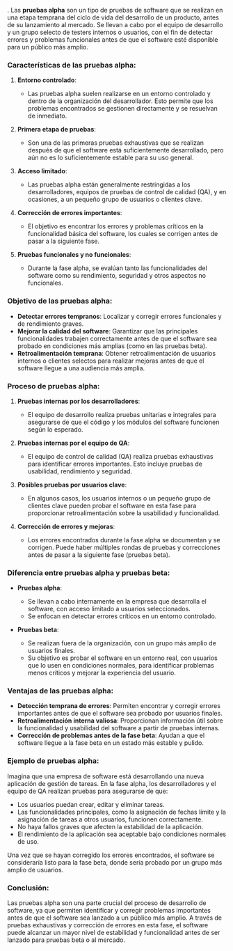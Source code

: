 .
Las **pruebas alpha** son un tipo de pruebas de software que se realizan en una etapa temprana del ciclo de vida del desarrollo de un producto, antes de su lanzamiento al mercado. Se llevan a cabo por el equipo de desarrollo y un grupo selecto de testers internos o usuarios, con el fin de detectar errores y problemas funcionales antes de que el software esté disponible para un público más amplio.

### **Características de las pruebas alpha**:

1. **Entorno controlado**:
   - Las pruebas alpha suelen realizarse en un entorno controlado y dentro de la organización del desarrollador. Esto permite que los problemas encontrados se gestionen directamente y se resuelvan de inmediato.

2. **Primera etapa de pruebas**:
   - Son una de las primeras pruebas exhaustivas que se realizan después de que el software está suficientemente desarrollado, pero aún no es lo suficientemente estable para su uso general.

3. **Acceso limitado**:
   - Las pruebas alpha están generalmente restringidas a los desarrolladores, equipos de pruebas de control de calidad (QA), y en ocasiones, a un pequeño grupo de usuarios o clientes clave.

4. **Corrección de errores importantes**:
   - El objetivo es encontrar los errores y problemas críticos en la funcionalidad básica del software, los cuales se corrigen antes de pasar a la siguiente fase.

5. **Pruebas funcionales y no funcionales**:
   - Durante la fase alpha, se evalúan tanto las funcionalidades del software como su rendimiento, seguridad y otros aspectos no funcionales.

### **Objetivo de las pruebas alpha**:

- **Detectar errores tempranos**: Localizar y corregir errores funcionales y de rendimiento graves.
- **Mejorar la calidad del software**: Garantizar que las principales funcionalidades trabajen correctamente antes de que el software sea probado en condiciones más amplias (como en las pruebas beta).
- **Retroalimentación temprana**: Obtener retroalimentación de usuarios internos o clientes selectos para realizar mejoras antes de que el software llegue a una audiencia más amplia.

### **Proceso de pruebas alpha**:

1. **Pruebas internas por los desarrolladores**:
   - El equipo de desarrollo realiza pruebas unitarias e integrales para asegurarse de que el código y los módulos del software funcionen según lo esperado.

2. **Pruebas internas por el equipo de QA**:
   - El equipo de control de calidad (QA) realiza pruebas exhaustivas para identificar errores importantes. Esto incluye pruebas de usabilidad, rendimiento y seguridad.

3. **Posibles pruebas por usuarios clave**:
   - En algunos casos, los usuarios internos o un pequeño grupo de clientes clave pueden probar el software en esta fase para proporcionar retroalimentación sobre la usabilidad y funcionalidad.

4. **Corrección de errores y mejoras**:
   - Los errores encontrados durante la fase alpha se documentan y se corrigen. Puede haber múltiples rondas de pruebas y correcciones antes de pasar a la siguiente fase (pruebas beta).

### **Diferencia entre pruebas alpha y pruebas beta**:

- **Pruebas alpha**:
   - Se llevan a cabo internamente en la empresa que desarrolla el software, con acceso limitado a usuarios seleccionados.
   - Se enfocan en detectar errores críticos en un entorno controlado.

- **Pruebas beta**:
   - Se realizan fuera de la organización, con un grupo más amplio de usuarios finales.
   - Su objetivo es probar el software en un entorno real, con usuarios que lo usen en condiciones normales, para identificar problemas menos críticos y mejorar la experiencia del usuario.

### **Ventajas de las pruebas alpha**:

- **Detección temprana de errores**: Permiten encontrar y corregir errores importantes antes de que el software sea probado por usuarios finales.
- **Retroalimentación interna valiosa**: Proporcionan información útil sobre la funcionalidad y usabilidad del software a partir de pruebas internas.
- **Corrección de problemas antes de la fase beta**: Ayudan a que el software llegue a la fase beta en un estado más estable y pulido.

### **Ejemplo de pruebas alpha**:

Imagina que una empresa de software está desarrollando una nueva aplicación de gestión de tareas. En la fase alpha, los desarrolladores y el equipo de QA realizan pruebas para asegurarse de que:

- Los usuarios puedan crear, editar y eliminar tareas.
- Las funcionalidades principales, como la asignación de fechas límite y la asignación de tareas a otros usuarios, funcionen correctamente.
- No haya fallos graves que afecten la estabilidad de la aplicación.
- El rendimiento de la aplicación sea aceptable bajo condiciones normales de uso.

Una vez que se hayan corregido los errores encontrados, el software se consideraría listo para la fase beta, donde sería probado por un grupo más amplio de usuarios.

### **Conclusión**:
Las pruebas alpha son una parte crucial del proceso de desarrollo de software, ya que permiten identificar y corregir problemas importantes antes de que el software sea lanzado a un público más amplio. A través de pruebas exhaustivas y corrección de errores en esta fase, el software puede alcanzar un mayor nivel de estabilidad y funcionalidad antes de ser lanzado para pruebas beta o al mercado.